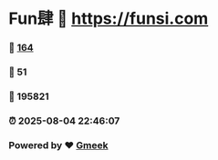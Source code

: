 # Fun肆 :link: https://funsi.com 
### :page_facing_up: [164](https://funsi.com/tag.html) 
### :speech_balloon: 51 
### :hibiscus: 195821 
### :alarm_clock: 2025-08-04 22:46:07 
### Powered by :heart: [Gmeek](https://github.com/Meekdai/Gmeek)
